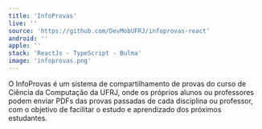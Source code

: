```yaml
---
title: 'InfoProvas'
live: ''
source: 'https://github.com/DevMobUFRJ/infoprovas-react'
android: ''
apple: ''
stack: 'ReactJs - TypeScript - Bulma'
image: 'infoprovas.png'
---
```


O InfoProvas é um sistema de compartilhamento de provas do curso de Ciência da Computação da UFRJ, onde os próprios alunos ou professores podem enviar PDFs das provas passadas de cada disciplina ou professor, com o objetivo de facilitar o estudo e aprendizado dos próximos estudantes.
